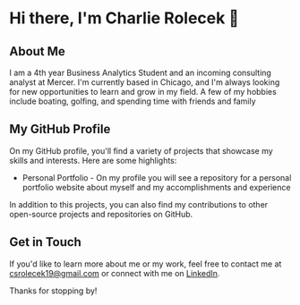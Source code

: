 # Hi there, I'm Charlie Rolecek 👋

## About Me

I am a 4th year Business Analytics Student and an incoming consulting analyst at Mercer. I'm currently based in Chicago, and I'm always looking for new opportunities to learn and grow in my field. A few of my hobbies include boating, golfing, and spending time with friends and family

## My GitHub Profile

On my GitHub profile, you'll find a variety of projects that showcase my skills and interests. Here are some highlights:

- Personal Portfolio - On my profile you will see a repository for a personal portfolio website about myself and my accomplishments and experience

In addition to this projects, you can also find my contributions to other open-source projects and repositories on GitHub.

## Get in Touch

If you'd like to learn more about me or my work, feel free to contact me at csrolecek19@gmail.com or connect with me on [LinkedIn](https://www.linkedin.com/in/charlierolecek/).

Thanks for stopping by!
